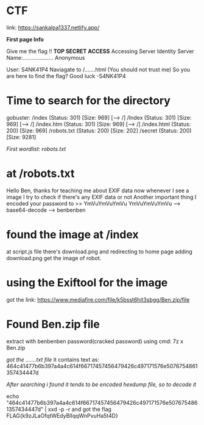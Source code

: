 # CTF
link: https://sankalpa1337.netlify.app/

**First page Info**

Give me the flag !!
****TOP SECRET ACCESS****
Accessing Server Identity
Server Name:....................
Anonymous

User: S4NK41P4
Naviagate to /.......html (You should not trust me)
So you are here to find the flag?
Good luck
-S4NK41P4 

# Time to search for the directory
gobuster:
/index                (Status: 301) [Size: 969] [--> /]
/Index                (Status: 301) [Size: 969] [--> /]
/index.htm            (Status: 301) [Size: 969] [--> /]
/index.html           (Status: 200) [Size: 969]
/robots.txt           (Status: 200) [Size: 202]
/secret               (Status: 200) [Size: 9281]


*First wordlist: robots.txt*

# at /robots.txt

Hello Ben, thanks for teaching me about EXIF data now whenever I see a image I try to check if there's any EXIF data or not
Another important thing I encoded your password to >>  YmVuYmVuYmVu
 YmVuYmVuYmVu --> base64-decode --> benbenben

# found the image at /index
at script.js file there's download.png and redirecting to home page adding download.png get the image of robot.

# using the Exiftool for the image
got the link:
https://www.mediafire.com/file/k5bsst6hit3sbgg/Ben.zip/file

# Found Ben.zip file 
extract with benbenben password(cracked password) using cmd:
7z x Ben.zip

*got the .......txt file* 
it contains text as:
464c41477b6b397a4a4c614f66717457456479426c497171576e5076754861357434447d

*After searching i found it tends to be encoded hexdump file, so to decode it*

echo "464c41477b6b397a4a4c614f66717457456479426c497171576e5076754861357434447d" | xxd -p -r
and got the flag
FLAG{k9zJLaOfqtWEdyBlIqqWnPvuHa5t4D}

